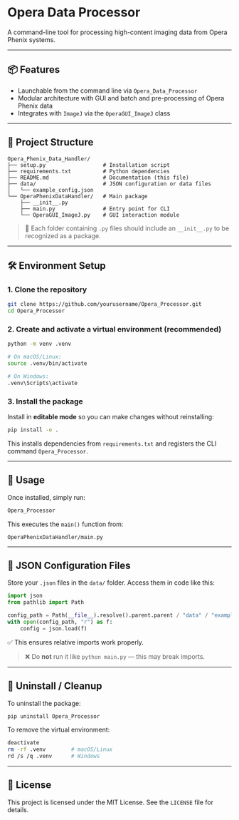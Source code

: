 # Opera Data Processor

A command-line tool for processing high-content imaging data from Opera Phenix systems.

---

## 📦 Features

- Launchable from the command line via `Opera_Data_Processor`
- Modular architecture with GUI and batch and pre-processing of Opera Phenix data
- Integrates with `ImageJ` via the `OperaGUI_ImageJ` class

---

## 🧩 Project Structure

```
Opera_Phenix_Data_Handler/
├── setup.py                  # Installation script
├── requirements.txt          # Python dependencies
├── README.md                 # Documentation (this file)
├── data/                     # JSON configuration or data files
│   └── example_config.json
└── OperaPhenixDataHandler/   # Main package
    ├── __init__.py
    ├── main.py               # Entry point for CLI
    └── OperaGUI_ImageJ.py    # GUI interaction module
```

> 🔸 Each folder containing `.py` files should include an `__init__.py` to be recognized as a package.

---

## 🛠️ Environment Setup

### 1. Clone the repository

```bash
git clone https://github.com/yourusername/Opera_Processor.git
cd Opera_Processor
```

### 2. Create and activate a virtual environment (recommended)

```bash
python -m venv .venv

# On macOS/Linux:
source .venv/bin/activate

# On Windows:
.venv\Scripts\activate
```

### 3. Install the package

Install in **editable mode** so you can make changes without reinstalling:

```bash
pip install -e .
```

This installs dependencies from `requirements.txt` and registers the CLI command `Opera_Processor`.

---

## 🚀 Usage

Once installed, simply run:

```bash
Opera_Processor
```

This executes the `main()` function from:

```
OperaPhenixDataHandler/main.py
```

---

## 🧾 JSON Configuration Files

Store your `.json` files in the `data/` folder. Access them in code like this:

```python
import json
from pathlib import Path

config_path = Path(__file__).resolve().parent.parent / "data" / "example_config.json"
with open(config_path, "r") as f:
    config = json.load(f)
```

✅ This ensures relative imports work properly.

> ❌ Do **not** run it like `python main.py` — this may break imports.

---

## 🔄 Uninstall / Cleanup

To uninstall the package:

```bash
pip uninstall Opera_Processor
```

To remove the virtual environment:

```bash
deactivate
rm -rf .venv        # macOS/Linux
rd /s /q .venv      # Windows
```

---

## 📄 License

This project is licensed under the MIT License. See the `LICENSE` file for details.
